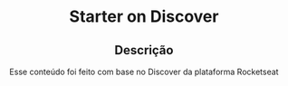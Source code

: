 <h1 align="center">Starter on Discover</h1>

<h2 align="center">Descrição</h2>
<p align="center">Esse conteúdo foi feito com base no Discover da plataforma Rocketseat</p>
